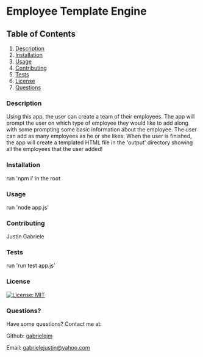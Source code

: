 # Employee Template Engine

## Table of Contents

1. [Description](#description)
2. [Installation](#installation)
3. [Usage](#usage)
4. [Contributing](#contributing)
5. [Tests](#tests)
6. [License](#license)
7. [Questions](#questions)


### Description<a name="description"></a>

Using this app, the user can create a team of their employees. The app will prompt the user on which type of employee they would like to add along with some prompting some basic information about the employee. The user can add as many employees as he or she likes. When the user is finished, the app will create a templated HTML file in the 'output' directory showing all the employees that the user added!

### Installation<a name="installation"></a>

run 'npm i' in the root

### Usage<a name="usage"></a>

run 'node app.js'

### Contributing<a name="contributing"></a>

Justin Gabriele

### Tests<a name="tests"></a>

run 'run test app.js'

### License<a name="license"></a>

[![License: MIT](https://img.shields.io/badge/License-MIT-yellow.svg)](https://opensource.org/licenses/MIT)

### Questions?<a name="questions"></a>

Have some questions? Contact me at:

Github: [gabrielejm](https://github.com/gabrielejm)

Email: gabrielejustin@yahoo.com

